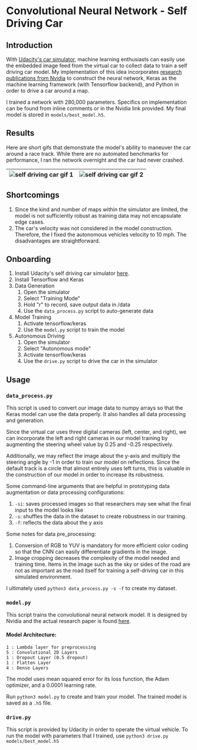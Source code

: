 # Convolutional Neural Network - Self Driving Car

## Introduction
With [Udacity's car simulator](https://github.com/udacity/self-driving-car-sim/), machine learning enthusiasts can easily use the embedded image feed from the virtual car to collect data to train a self driving car model. My implementation of this idea incorporates [research publications from Nvidia](https://devblogs.nvidia.com/deep-learning-self-driving-cars/) to construct the neural network, Keras as the machine learning framework (with Tensorflow backend), and Python in order to drive a car around a map.

I trained a network with 280,000 parameters. Specifics on implementation can be found from inline comments or in the Nvidia link provided. My final model is stored in `models/best_model.h5`.

## Results

Here are short gifs that demonstrate the model's ability to maneuver the car around a race track. While there are no automated benchmarks for performance, I ran the network overnight and the car had never crashed.

![self driving car gif 1](https://github.com/benjaminykim/self-driving-car-simulator/blob/master/media%20assets/1.gif) | ![self driving car gif 2](https://github.com/benjaminykim/self-driving-car-simulator/blob/master/media%20assets/2.gif)
:-------------------------:|:-------------------------:

## Shortcomings
1. Since the kind and number of maps within the simulator are limited, the model is not sufficiently robust as training data may not encapsulate edge cases.
2. The car's velocity was not considered in the model construction. Therefore, the I fixed the autonomous vehicles velocity to 10 mph. The disadvantages are straightforward.

## Onboarding
1. Install Udacity's self driving car simulator [here](https://github.com/udacity/self-driving-car-sim/).
2. Install Tensorflow and Keras
3. Data Generation
	1. Open the simulator
	2. Select "Training Mode"
	3. Hold "r" to record, save output data in /data
	4. Use the `data_process.py` script to auto-generate data
4. Model Training
	1. Activate tensorflow/keras
	2. Use the `model.py` script to train the model
5. Autonomous Driving
	1. Open the simulator
	2. Select "Autonomous mode"
	3. Activate tensorflow/keras
	4. Use the `drive.py` script to drive the car in the simulator

## Usage
### `data_process.py`
This script is used to convert our image data to numpy arrays so that the Keras model can use the data properly. It also handles all data processing and generation.

Since the virtual car uses three digital cameras (left, center, and right), we can incorporate the left and right cameras in our model training by augmenting the steering wheel value by 0.25 and -0.25 respectively.

Additionally, we may reflect the image about the y-axis and multiply the steering angle by -1 in order to train our model on reflections. Since the default track is a circle that almost entirely uses left turns, this is valuable in the construction of our model in order to increase its robustness.

Some command-line arguments that are helpful in prototyping data augmentation or data processing configurations:
1. `-si`: saves processed images so that researchers may see what the final input to the model looks like
2. `-s`: shuffles the data in the dataset to create robustness in our training.
3. `-f`: reflects the data about the y axis

Some notes for data pre_processing:
1. Conversion of RGB to YUV is mandatory for more efficient color coding so that the CNN can easily differentiate gradients in the image.
2. Image cropping decreases the complexity of the model needed and training time. Items in the image such as the sky or sides of the road are not as important as the road itself for training a self-driving car in this simulated environment.

I ultimately used `python3 data_process.py -s -f` to create my dataset.
### `model.py`
This script trains the convolutional neural network model. It is designed by Nvidia and the actual research paper is found [here](https://arxiv.org/pdf/1604.07316.pdf).
#### Model Architecture:

	1 : Lambda layer for preprocessing
	5 : Convolutional 2D Layers
	1 : Dropout Layer (0.5 dropout)
	1 : Flatten Layer
	4 : Dense Layers

The model uses mean squared error for its loss function, the Adam optimizer, and a 0.0001 learning rate.

Run `python3 model.py` to create and train your model. The trained model is saved as a `.h5` file.
### `drive.py`
This script is provided by Udacity in order to operate the virtual vehicle. To run the model with parameters that I trained, use `python3 drive.py models/best_model.h5`
